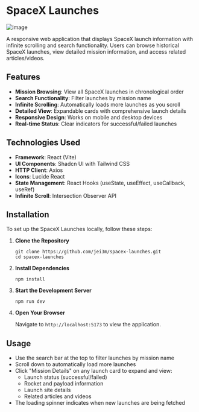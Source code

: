 # SpaceX Launches
![image](https://github.com/user-attachments/assets/7ae20eb0-ada8-4971-b63b-eb8845a5b7a7)

A responsive web application that displays SpaceX launch information with infinite scrolling and search functionality. Users can browse historical SpaceX launches, view detailed mission information, and access related articles/videos.

## Features

- **Mission Browsing**: View all SpaceX launches in chronological order
- **Search Functionality**: Filter launches by mission name
- **Infinite Scrolling**: Automatically loads more launches as you scroll
- **Detailed View**: Expandable cards with comprehensive launch details
- **Responsive Design**: Works on mobile and desktop devices
- **Real-time Status**: Clear indicators for successful/failed launches

## Technologies Used

- **Framework**: React (Vite)
- **UI Components**: Shadcn UI with Tailwind CSS
- **HTTP Client**: Axios
- **Icons**: Lucide React
- **State Management**: React Hooks (useState, useEffect, useCallback, useRef)
- **Infinite Scroll**: Intersection Observer API

## Installation

To set up the SpaceX Launches locally, follow these steps:

1. **Clone the Repository**
   
    ```shell
    git clone https://github.com/jei3m/spacex-launches.git
    cd spacex-launches
    ```

2. **Install Dependencies**
    
    ```shell
    npm install
    ```

3. **Start the Development Server**
    
    ```shell
    npm run dev
    ```

4. **Open Your Browser**
    
    Navigate to `http://localhost:5173` to view the application.

## Usage

- Use the search bar at the top to filter launches by mission name
- Scroll down to automatically load more launches
- Click "Mission Details" on any launch card to expand and view:
  - Launch status (successful/failed)
  - Rocket and payload information
  - Launch site details
  - Related articles and videos
- The loading spinner indicates when new launches are being fetched